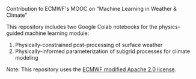 Contribution to ECMWF's MOOC on "Machine Learning in Weather &amp; Climate"

This repository includes two Google Colab notebooks for the physics-guided machine learning module:   

1. Physically-constrained post-processing of surface weather   
2. Physically-informed parameterization of subgrid processes for climate modeling   

Note: This repository uses the [ECMWF modified Apache 2.0 license](https://github.com/ecmwf-projects/mooc-machine-learning-weather-climate/blob/main/LICENSE). 
